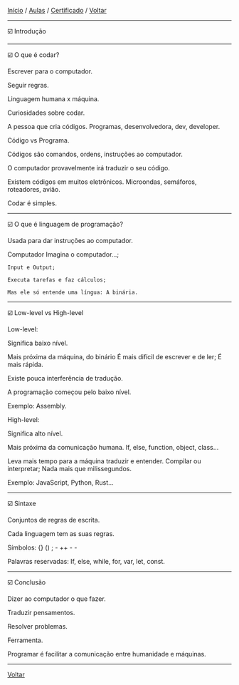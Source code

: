 [Início](https://github.com/Thalyalm/rocketseat-trilha-conectar) /
[Aulas](https://github.com/Thalyalm/rocketseat-trilha-conectar/tree/main/aulas) /
[Certificado](https://github.com/Thalyalm/rocketseat-trilha-conectar/tree/main/certificado/certificado-trilha-conectar.pdf) /
[Voltar](https://github.com/Thalyalm/rocketseat-trilha-conectar/tree/main/aulas/linguagem-de-programacao)

---

:ballot_box_with_check: Introdução

---

:ballot_box_with_check: O que é codar?

Escrever para o computador.

Seguir regras.

Linguagem humana x máquina.

Curiosidades sobre codar.

A pessoa que cria códigos.
    Programas, desenvolvedora, dev, developer.

Código vs Programa.

Códigos são comandos, ordens, instruções ao computador.

O computador provavelmente irá traduzir o seu código.

Existem códigos em muitos eletrônicos.
    Microondas, semáforos, roteadores, avião.

Codar é simples.

---

:ballot_box_with_check: O que é linguagem de programação?

Usada para dar instruções ao computador.

Computador
    Imagina o computador…;

    Input e Output;

    Executa tarefas e faz cálculos;

    Mas ele só entende uma língua: A binária.

---

:ballot_box_with_check: Low-level vs High-level

Low-level:

Significa baixo nível.

Mais próxima da máquina, do binário
    É mais difícil de escrever e de ler;
    É mais rápida.

Existe pouca interferência de tradução.

A programação começou pelo baixo nível.

Exemplo:
    Assembly.

High-level:

Significa alto nível.

Mais próxima da comunicação humana.
    If, else, function, object, class…

Leva mais tempo para a máquina traduzir e entender.
    Compilar ou interpretar;
    Nada mais que milissegundos.

Exemplo:
	JavaScript, Python, Rust…

---

:ballot_box_with_check: Sintaxe

Conjuntos de regras de escrita.

Cada linguagem tem as suas regras.
 
Símbolos:
    {} () ; - ++  - -

Palavras reservadas:
    If, else, while, for, var, let, const.

---

:ballot_box_with_check: Conclusão

Dizer ao computador o que fazer.

Traduzir pensamentos.

Resolver problemas.

Ferramenta.

Programar é facilitar a comunicação entre humanidade e máquinas.

---

[Voltar](https://github.com/Thalyalm/rocketseat-trilha-conectar/tree/main/aulas/linguagem-de-programacao)